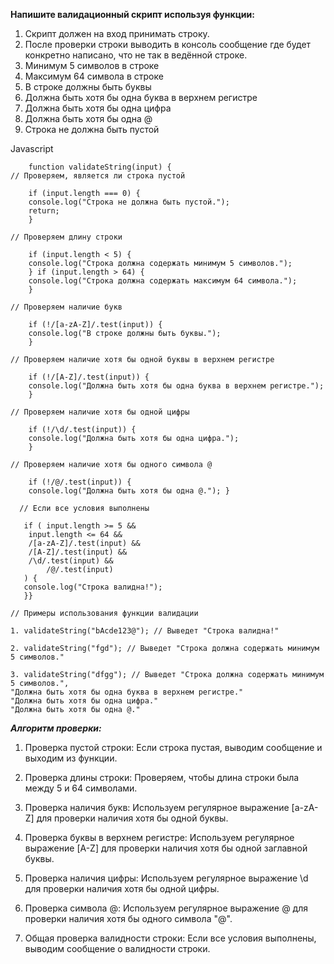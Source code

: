 __Напишите валидационный скрипт используя функции:__ 
1. Скрипт должен на вход принимать строку. 
2. После проверки строки выводить в консоль сообщение где будет конкретно написано, что не так в ведённой строке. 
3. Минимум 5 символов в строке 
4. Максимум 64 символа в строке 
5. В строке должны быть буквы 
6. Должна быть хотя бы одна буква в верхнем регистре 
7. Должна быть хотя бы одна цифра 
8. Должна быть хотя бы одна @ 
9. Строка не должна быть пустой

Javascript

		function validateString(input) {
	// Проверяем, является ли строка пустой
    
 		if (input.length === 0) {
        console.log("Строка не должна быть пустой."); 
        return;
        } 

	// Проверяем длину строки
    
    	if (input.length < 5) { 
        console.log("Строка должна содержать минимум 5 символов."); 
        } if (input.length > 64) { 
        console.log("Строка должна содержать максимум 64 символа."); 
        } 

	// Проверяем наличие букв
    	
        if (!/[a-zA-Z]/.test(input)) { 
        console.log("В строке должны быть буквы."); 
        }

	// Проверяем наличие хотя бы одной буквы в верхнем регистре
    
    	if (!/[A-Z]/.test(input)) { 
        console.log("Должна быть хотя бы одна буква в верхнем регистре."); 
        } 

	// Проверяем наличие хотя бы одной цифры
    
    	if (!/\d/.test(input)) { 
        console.log("Должна быть хотя бы одна цифра."); 
        } 

	// Проверяем наличие хотя бы одного символа @
    
    	if (!/@/.test(input)) { 
        console.log("Должна быть хотя бы одна @."); }
      
      // Если все условия выполнены
       
       if ( input.length >= 5 && 
       	input.length <= 64 &&
       	/[a-zA-Z]/.test(input) &&
       	/[A-Z]/.test(input) &&
       	/\d/.test(input) &&
      		/@/.test(input)
       ) { 
       console.log("Строка валидна!");
       }} 

	// Примеры использования функции валидации 

	1. validateString("bAcde123@"); // Выведет "Строка валидна!"
    
   	2. validateString("fgd"); // Выведет "Строка должна содержать минимум 5 символов."
    
    3. validateString("dfgg"); // Выведет "Строка должна содержать минимум 5 символов.", 
    "Должна быть хотя бы одна буква в верхнем регистре."
    "Должна быть хотя бы одна цифра."
    "Должна быть хотя бы одна @."
    
___Алгоритм проверки:___
1. Проверка пустой строки: Если строка пустая, выводим сообщение и выходим из функции.

2. Проверка длины строки: Проверяем, чтобы длина строки была между 5 и 64 символами.

3. Проверка наличия букв: Используем регулярное выражение [a-zA-Z] для проверки наличия хотя бы одной буквы.

4. Проверка буквы в верхнем регистре: Используем регулярное выражение [A-Z] для проверки наличия хотя бы одной заглавной буквы.

5. Проверка наличия цифры: Используем регулярное выражение \d для проверки наличия хотя бы одной цифры.

6. Проверка символа @: Используем регулярное выражение @ для проверки наличия хотя бы одного символа "@".

7. Общая проверка валидности строки: Если все условия выполнены, выводим сообщение о валидности строки.